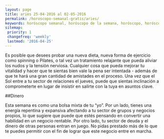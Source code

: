 ```yaml
---
layout: page
title: aries 25-04-2016 al 02-05-2016 
permalink: /horoscopo-semanal-gratis/aries/
keywords: horóscopo semanal, horóscopo de la semana, horóscopo, horóscopo gratis,horóscopos, horóscopo esperanza gracia, horoscopos aries la semana, horóscopos gratis, Tarot, Astrologia, Zodíaco, aries, horoscopo gratis
sitemap:
 priority: 1
 changefreq: 'weekly'
 lastmod: '2016-04-25'
---
```

Es posible que desees probar una nueva dieta, nueva forma de ejercicio como spinning o Pilates, o tal vez un tratamiento relajante que pueda aliviar los nudos y la tensión nerviosa. Cualquier cosa que pueda mejorar tu vitalidad y hacer que te sientas bien vale la pena ser intentada - además de que te hará una gran cantidad de amistades en el proceso. Una vez que el Sol entre a tu sector de relaciones el jueves, puede que sientas inclinación a comprometerte en lugar de insistir en salirte con la tuya en asuntos clave.

##Dinero

Esta semana es como una bolsa mixta de tu “yo”. Por un lado, tienes una energía repentina y expansiva afectando a tu sector de grupos y negocios propios, lo que sugiere que puede que estés pensando en convertir una habilidad en un negocio rentable. Por otro lado, tu sector de deuda y el dinero de otras personas entran en juego. No pidas prestado más de lo que te puedes permitir con el fin de lograr que este negocio entre en marcha.